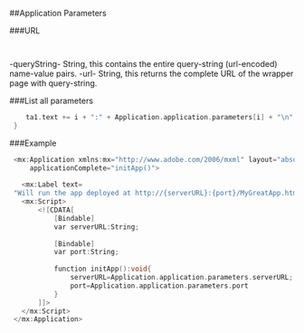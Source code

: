 
##Application Parameters

###URL
```flex
 ```
```flex
 ```
-queryString- String, this contains the entire query-string (url-encoded) name-value pairs.
-url- String, this returns the complete URL of the wrapper page with query-string.

###List all parameters
```flex
    ta1.text += i + ":" + Application.application.parameters[i] + "\n";
 }
 ```
###Example
```flex
 <mx:Application xmlns:mx="http://www.adobe.com/2006/mxml" layout="absolute"
     applicationComplete="initApp()">
     
   <mx:Label text=
 "Will run the app deployed at http://{serverURL}:{port}/MyGreatApp.html" />
   <mx:Script>
       <![CDATA[
           [Bindable]
           var serverURL:String;
           
           [Bindable]
           var port:String;
           
           function initApp():void{
               serverURL=Application.application.parameters.serverURL;
               port=Application.application.parameters.port
           }
       ]]>
   </mx:Script>
 </mx:Application>
 ```


